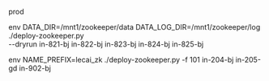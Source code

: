 
prod

env DATA_DIR=/mnt1/zookeeper/data DATA_LOG_DIR=/mnt1/zookeeper/log ./deploy-zookeeper.py \
 --dryrun in-821-bj in-822-bj in-823-bj in-824-bj in-825-bj


env NAME_PREFIX=lecai_zk ./deploy-zookeeper.py  -f 101 in-204-bj in-205-gd in-902-bj

